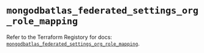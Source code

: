 # `mongodbatlas_federated_settings_org_role_mapping`

Refer to the Terraform Registory for docs: [`mongodbatlas_federated_settings_org_role_mapping`](https://registry.terraform.io/providers/mongodb/mongodbatlas/1.13.1/docs/resources/federated_settings_org_role_mapping).
